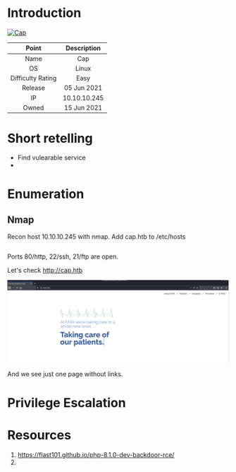 # Introduction

[![Cap](https://www.hackthebox.eu/storage/avatars/70ea3357a2d090af11a0953ec8717e90.png)](https://app.hackthebox.eu/machines/351)

| Point | Description |
| :------:| :------: |
| Name | Cap |
| OS   | Linux  |
| Difficulty Rating| Easy   |
| Release | 05 Jun 2021   |
| IP | 10.10.10.245   |
| Owned | 15 Jun 2021 |

# Short retelling

* Find vulearable service
* 

# Enumeration

## Nmap

Recon host 10.10.10.245 with nmap. Add cap.htb to /etc/hosts

```

```

Ports 80/http, 22/ssh, 21/ftp are open.

Let's check http://cap.htb

![](https://github.com/Pash3nlee/HackTheBox/raw/main/images/k1.PNG)

And we see just one page without links.


# Privilege Escalation



# Resources

1. https://flast101.github.io/php-8.1.0-dev-backdoor-rce/
2. 
